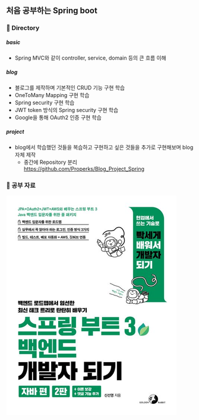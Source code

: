 ## 처음 공부하는 Spring boot

### 📁 Directory

##### basic
- Spring MVC와 같이 controller, service, domain 등의 큰 흐름 이해

##### blog
- 블로그를 제작하며 기본적인 CRUD 기능 구현 학습
- OneToMany Mapping 구현 학습
- Spring security 구현 학습
- JWT token 방식의 Spring security 구현 학습
- Google을 통해 OAuth2 인증 구현 학습

##### project
- blog에서 학습했던 것들을 복습하고 구현하고 싶은 것들을 추가로 구현해보며 blog 자체 제작
    - 중간에 Repository 분리
    <https://github.com/Properks/Blog_Project_Spring>


### 📝 공부 자료
<img src="./static/img/book.jpg" alt="book image"/>